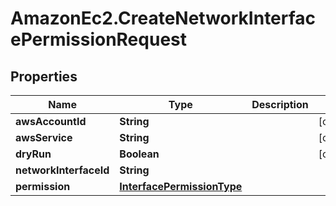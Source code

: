 # AmazonEc2.CreateNetworkInterfacePermissionRequest

## Properties

Name | Type | Description | Notes
------------ | ------------- | ------------- | -------------
**awsAccountId** | **String** |  | [optional] 
**awsService** | **String** |  | [optional] 
**dryRun** | **Boolean** |  | [optional] 
**networkInterfaceId** | **String** |  | 
**permission** | [**InterfacePermissionType**](InterfacePermissionType.md) |  | 


